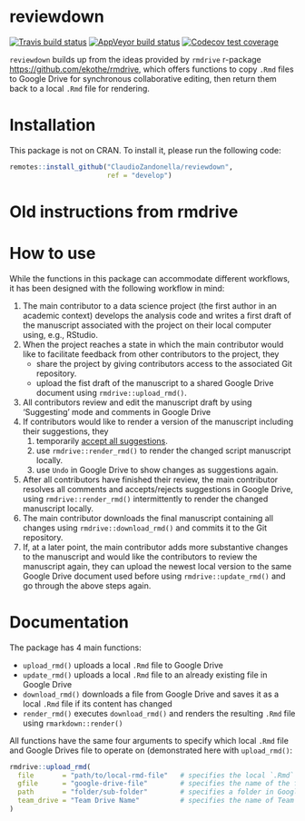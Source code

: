
<!-- README.md is generated from README.Rmd. Please edit that file -->

# reviewdown

<!-- badges: start -->

[![Travis build
status](https://travis-ci.com/ClaudioZandonella/reviewdown.svg?branch=develop)](https://travis-ci.com/ClaudioZandonella/reviewdown)
[![AppVeyor build
status](https://ci.appveyor.com/api/projects/status/github/ClaudioZandonella/reviewdown?branch=develop&svg=true)](https://ci.appveyor.com/project/ClaudioZandonella/reviewdown)
[![Codecov test
coverage](https://codecov.io/gh/ClaudioZandonella/reviewdown/branch/develop/graph/badge.svg)](https://codecov.io/gh/ClaudioZandonella/reviewdown?branch=develop)
<!-- badges: end -->

`reviewdown` builds up from the ideas provided by `rmdrive` r-package
<https://github.com/ekothe/rmdrive>, which offers functions to copy
`.Rmd` files to Google Drive for synchronous collaborative editing, then
return them back to a local `.Rmd` file for rendering.

# Installation

This package is not on CRAN. To install it, please run the following
code:

``` r
remotes::install_github("ClaudioZandonella/reviewdown", 
                        ref = "develop")
```

# Old instructions from rmdrive

# How to use

While the functions in this package can accommodate different workflows,
it has been designed with the following workflow in mind:

1.  The main contributor to a data science project (the first author in
    an academic context) develops the analysis code and writes a first
    draft of the manuscript associated with the project on their local
    computer using, e.g., RStudio.
2.  When the project reaches a state in which the main contributor would
    like to facilitate feedback from other contributors to the project,
    they
      - share the project by giving contributors access to the
        associated Git repository.
      - upload the fist draft of the manuscript to a shared Google Drive
        document using `rmdrive::upload_rmd()`.
3.  All contributors review and edit the manuscript draft by using
    ‘Suggesting’ mode and comments in Google Drive
4.  If contributors would like to render a version of the manuscript
    including their suggestions, they
    1.  temporarily [accept all
        suggestions](https://support.google.com/docs/answer/6033474?co=GENIE.Platform%3DDesktop&hl=en).
    2.  use `rmdrive::render_rmd()` to render the changed script
        manuscript locally.
    3.  use `Undo` in Google Drive to show changes as suggestions again.
5.  After all contributors have finished their review, the main
    contributor resolves all comments and accepts/rejects suggestions in
    Google Drive, using `rmdrive::render_rmd()` intermittently to render
    the changed manuscript locally.
6.  The main contributor downloads the final manuscript containing all
    changes using `rmdrive::download_rmd()` and commits it to the Git
    repository.
7.  If, at a later point, the main contributor adds more substantive
    changes to the manuscript and would like the contributors to review
    the manuscript again, they can upload the newest local version to
    the same Google Drive document used before using
    `rmdrive::update_rmd()` and go through the above steps again.

# Documentation

The package has 4 main functions:

  - `upload_rmd()` uploads a local `.Rmd` file to Google Drive
  - `update_rmd()` uploads a local `.Rmd` file to an already existing
    file in Google Drive
  - `download_rmd()` downloads a file from Google Drive and saves it as
    a local `.Rmd` file if its content has changed
  - `render_rmd()` executes `download_rmd()` and renders the resulting
    `.Rmd` file using `rmarkdown::render()`

All functions have the same four arguments to specify which local `.Rmd`
file and Google Drives file to operate on (demonstrated here with
`upload_rmd()`:

``` r
rmdrive::upload_rmd(
  file       = "path/to/local-rmd-file"   # specifies the local `.Rmd` file (without extension)
  gfile      = "google-drive-file"        # specifies the name of the file on Google Drive (optional; defaults to `basename(file)`)
  path       = "folder/sub-folder"        # specifies a folder in Google Drive (optional; if not specified, the home directory of My Drive or the Team Drive is used)
  team_drive = "Team Drive Name"          # specifies the name of Team Drive (optional; if not specified, My Drive is used)
)
```
